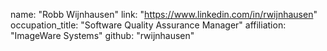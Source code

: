 name: "Robb Wijnhausen"
  link: "https://www.linkedin.com/in/rwijnhausen"
  occupation_title: "Software Quality Assurance Manager"
  affiliation: "ImageWare Systems"
  github: "rwijnhausen"
